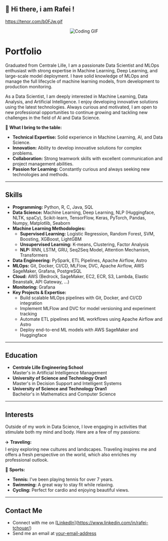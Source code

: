 ## 👋 Hi there, i am Rafei !  



https://tenor.com/b0FJw.gif

<p align="center">
  <img src="https://tenor.com/b0FJw.gif" alt="Coding GIF" />
</p>

# Portfolio

Graduated from Centrale Lille, I am a passionate Data Scientist and MLOps enthusiast with strong expertise in Machine Learning, Deep Learning, and large-scale model deployment. I have solid knowledge of MLOps and manage the full lifecycle of machine learning models, from development to production monitoring.

As a Data Scientist, I am deeply interested in Machine Learning, Data Analysis, and Artificial Intelligence. I enjoy developing innovative solutions using the latest technologies. Always curious and motivated, I am open to new professional opportunities to continue growing and tackling new challenges in the field of AI and Data Science.

🚀 **What I bring to the table:**
- **Technical Expertise:** Solid experience in Machine Learning, AI, and Data Science.
- **Innovation:** Ability to develop innovative solutions for complex problems.
- **Collaboration:** Strong teamwork skills with excellent communication and project management abilities.
- **Passion for Learning:** Constantly curious and always seeking new technologies and methods.

---

## Skills  

- **Programming:** Python, R, C, Java, SQL  
- **Data Science:** Machine Learning, Deep Learning, NLP (Huggingface, NLTK, spaCy), Scikit-learn, TensorFlow, Keras, PyTorch, Pandas, Numpy, Matplotlib, Seaborn  
- **Machine Learning Methodologies:**  
  - **Supervised Learning:** Logistic Regression, Random Forest, SVM, Boosting, XGBoost, LightGBM  
  - **Unsupervised Learning:** K-means, Clustering, Factor Analysis  
  - **NLP:** RNN, LSTM, GRU, Seq2Seq Model, Attention Mechanism, Transformers  
- **Data Engineering:** PySpark, ETL Pipelines, Apache Airflow, Astro  
- **MLOps:** Git, Docker, CI/CD, MLFlow, DVC, Apache Airflow, AWS SageMaker, Grafana, PostgreSQL  
- **Cloud:** AWS (Bedrock, SageMaker, EC2, ECR, S3, Lambda, Elastic Beanstalk, API Gateway, …)  
- **Monitoring:** Grafana  
- **Key Projects & Expertise:**  
  - Build scalable MLOps pipelines with Git, Docker, and CI/CD integration  
  - Implement MLFlow and DVC for model versioning and experiment tracking  
  - Automate ETL pipelines and ML workflows using Apache Airflow and Astro  
  - Deploy end-to-end ML models with AWS SageMaker and Huggingface  

---

## Education

- **Centrale Lille Engineering School**  
  Master's in Artificial Intelligence Management
- **University of Science and Technology Oran1**  
  Master's in Decision Support and Intelligent Systems
- **University of Science and Technology Oran1**  
  Bachelor's in Mathematics and Computer Science

---

## Interests

Outside of my work in Data Science, I love engaging in activities that stimulate both my mind and body. Here are a few of my passions:

✈️ **Traveling:**  
I enjoy exploring new cultures and landscapes. Traveling inspires me and offers a fresh perspective on the world, which also enriches my professional outlook.

🏸 **Sports:**  
- **Tennis:** I’ve been playing tennis for over 7 years.
- **Swimming:** A great way to stay fit while relaxing.
- **Cycling:** Perfect for cardio and enjoying beautiful views.

---

## Contact Me

- Connect with me on [[LinkedIn]([your-linkedin-profile](https://www.linkedin.com/in/rafei-tchouar/))](https://www.linkedin.com/in/rafei-tchouar/)
- Send me an email at [your-email-address](mailto:rafei.tchouar@gmail.com)
